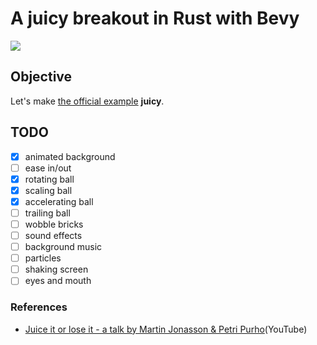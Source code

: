 # A juicy breakout in Rust with Bevy

![](https://user-images.githubusercontent.com/997855/149605071-6e3b5fd7-4d18-43c9-8f57-52d29f422750.gif)

## Objective

Let's make [the official example](https://github.com/bevyengine/bevy/blob/458cb7a9e93dab3127bb99ce7bf8cfc3af18851d/examples/game/breakout.rs) **juicy**.

## TODO

- [x] animated background
- [ ] ease in/out
- [x] rotating ball
- [x] scaling ball
- [x] accelerating ball
- [ ] trailing ball
- [ ] wobble bricks
- [ ] sound effects
- [ ] background music
- [ ] particles
- [ ] shaking screen
- [ ] eyes and mouth

### References

- [Juice it or lose it - a talk by Martin Jonasson & Petri Purho](https://www.youtube.com/watch?v=Fy0aCDmgnxg)(YouTube)
